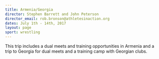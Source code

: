 ```yaml
---
title: Armenia/Georgia
director: Stephen Barrett and John Peterson
director_email: rob.bronson@athletesinaction.org
dates: July 1th - 14th, 2017
layout: page
sport: wrestling
---
```

This trip includes a dual meets and training opportunities in Armenia and a trip to Georgia for dual meets and a training camp with Georgian clubs.